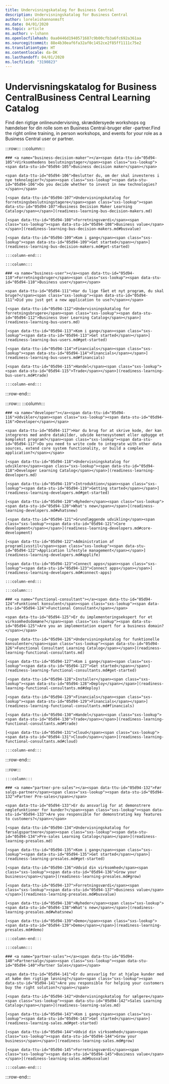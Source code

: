 ```yaml
---
title: Undervisningskatalog for Business Central
description: Undervisningskatalog for Business Central
author: loreleishannonmsft
ms.date: 04/01/2020
ms.topic: article
ms.author: v-lshann
ms.openlocfilehash: 0aa0446d1940571687c9b00cfb3a6fc692a361aa
ms.sourcegitcommit: 88e4b30eaf6fa32af0c1452ce2f85ff1111c75e2
ms.translationtype: HT
ms.contentlocale: da-DK
ms.lasthandoff: 04/01/2020
ms.locfileid: "3190823"
---
```

# <a name="business-central-learning-catalog"></a><span data-ttu-id="05d94-103">Undervisningskatalog for Business Central</span><span class="sxs-lookup"><span data-stu-id="05d94-103">Business Central Learning Catalog</span></span>
<span data-ttu-id="05d94-104">Find den rigtige onlineundervisning, skræddersyede workshops og hændelser for din rolle som en Business Central-bruger eller -partner.</span><span class="sxs-lookup"><span data-stu-id="05d94-104">Find the right online training, in person workshops, and events for your role as a Business Central user or partner.</span></span>

:::row:::
    :::column:::

    ### <a name="business-decision-maker"></a><span data-ttu-id="05d94-105">Virksomhedens beslutningstager</span><span class="sxs-lookup"><span data-stu-id="05d94-105">Business decision maker</span></span>

    <span data-ttu-id="05d94-106">Beslutter du, om der skal investeres i nye teknologier?</span><span class="sxs-lookup"><span data-stu-id="05d94-106">Do you decide whether to invest in new technologies?</span></span> 

    [<span data-ttu-id="05d94-107">Undervisningskatalog for forretningsbeslutningstagere</span><span class="sxs-lookup"><span data-stu-id="05d94-107">Business Decision Maker Learning Catalog</span></span>](readiness-learning-bus-decision-makers.md)

    [<span data-ttu-id="05d94-108">Forretningsværdi</span><span class="sxs-lookup"><span data-stu-id="05d94-108">Business value</span></span>](readiness-learning-bus-decision-makers.md#busvalue)

    [<span data-ttu-id="05d94-109">Kom i gang</span><span class="sxs-lookup"><span data-stu-id="05d94-109">Get started</span></span>](readiness-learning-bus-decision-makers.md#get-started)

    :::column-end:::

    :::column:::

    ### <a name="business-user"></a><span data-ttu-id="05d94-110">Forretningsbruger</span><span class="sxs-lookup"><span data-stu-id="05d94-110">Business user</span></span>

    <span data-ttu-id="05d94-111">Har du lige fået et nyt program, du skal bruge?</span><span class="sxs-lookup"><span data-stu-id="05d94-111">Did you just get a new application to use?</span></span> 

    [<span data-ttu-id="05d94-112">Undervisningskatalog for forretningsbrugere</span><span class="sxs-lookup"><span data-stu-id="05d94-112">Business User Learning Catalog</span></span>](readiness-learning-bus-users.md)

    [<span data-ttu-id="05d94-113">Kom i gang</span><span class="sxs-lookup"><span data-stu-id="05d94-113">Get started</span></span>](readiness-learning-bus-users.md#get-started)

    [<span data-ttu-id="05d94-114">Financials</span><span class="sxs-lookup"><span data-stu-id="05d94-114">Financials</span></span>](readiness-learning-bus-users.md#financials)

    [<span data-ttu-id="05d94-115">Handel</span><span class="sxs-lookup"><span data-stu-id="05d94-115">Trade</span></span>](readiness-learning-bus-users.md#trade)

    :::column-end:::

:::row-end:::

:::row:::
    :::column:::

    ### <a name="developer"></a><span data-ttu-id="05d94-116">Udvikler</span><span class="sxs-lookup"><span data-stu-id="05d94-116">Developer</span></span>

    <span data-ttu-id="05d94-117">Har du brug for at skrive kode, der kan integreres med andre datakilder, udvide kernesystemet eller opbygge et komplekst program?</span><span class="sxs-lookup"><span data-stu-id="05d94-117">Do you need to write code to integrate with other data sources, extend core system functionality, or build a complex application?</span></span>

    [<span data-ttu-id="05d94-118">Undervisningskatalog for udviklere</span><span class="sxs-lookup"><span data-stu-id="05d94-118">Developer Learning Catalog</span></span>](readiness-learning-developers.md)

    [<span data-ttu-id="05d94-119">Introduktion</span><span class="sxs-lookup"><span data-stu-id="05d94-119">Getting started</span></span>](readiness-learning-developers.md#get-started)

    [<span data-ttu-id="05d94-120">Nyheder</span><span class="sxs-lookup"><span data-stu-id="05d94-120">What's new</span></span>](readiness-learning-developers.md#whatsnew)

    [<span data-ttu-id="05d94-121">Grundlæggende udvikling</span><span class="sxs-lookup"><span data-stu-id="05d94-121">Core development</span></span>](readiness-learning-developers.md#core-development)

    [<span data-ttu-id="05d94-122">Administration af programlivsstil</span><span class="sxs-lookup"><span data-stu-id="05d94-122">Application lifestyle management</span></span>](readiness-learning-developers.md#applife)

    [<span data-ttu-id="05d94-123">Connect apps</span><span class="sxs-lookup"><span data-stu-id="05d94-123">Connect apps</span></span>](readiness-learning-developers.md#connect-apps)

    :::column-end:::

    :::column:::

    ### <a name="functional-consultant"></a><span data-ttu-id="05d94-124">Funktionel konsulent</span><span class="sxs-lookup"><span data-stu-id="05d94-124">Functional Consultant</span></span>
    
    <span data-ttu-id="05d94-125">Er du implementeringsekspert for et virksomhedsdomæne?</span><span class="sxs-lookup"><span data-stu-id="05d94-125">Are you an implementation expert for a business domain?</span></span> 

    [<span data-ttu-id="05d94-126">Undervisningskatalog for funktionelle konsulenter</span><span class="sxs-lookup"><span data-stu-id="05d94-126">Functional Consultant Learning Catalog</span></span>](readiness-learning-functional-consultants.md)

    [<span data-ttu-id="05d94-127">Kom i gang</span><span class="sxs-lookup"><span data-stu-id="05d94-127">Get started</span></span>](readiness-learning-functional-consultants.md#get-started)

    [<span data-ttu-id="05d94-128">Installer</span><span class="sxs-lookup"><span data-stu-id="05d94-128">Deploy</span></span>](readiness-learning-functional-consultants.md#deploy)

    [<span data-ttu-id="05d94-129">Financials</span><span class="sxs-lookup"><span data-stu-id="05d94-129">Financials</span></span>](readiness-learning-functional-consultants.md#financials)

    [<span data-ttu-id="05d94-130">Handel</span><span class="sxs-lookup"><span data-stu-id="05d94-130">Trade</span></span>](readiness-learning-functional-consultants.md#trade)

    [<span data-ttu-id="05d94-131">Cloud</span><span class="sxs-lookup"><span data-stu-id="05d94-131">Cloud</span></span>](readiness-learning-functional-consultants.md#cloud)

    :::column-end:::

:::row-end:::

:::row:::

    :::column:::

    ### <a name="partner-pre-sales"></a><span data-ttu-id="05d94-132">Før salgs-partner</span><span class="sxs-lookup"><span data-stu-id="05d94-132">Partner Pre-sales</span></span>

    <span data-ttu-id="05d94-133">Er du ansvarlig for at demonstrere nøglefunktioner for kunder?</span><span class="sxs-lookup"><span data-stu-id="05d94-133">Are you responsible for demonstrating key features to customers?</span></span> 

    [<span data-ttu-id="05d94-134">Undervisningskatalog for førsalgspartnere</span><span class="sxs-lookup"><span data-stu-id="05d94-134">Pre-sales Learning Catalog</span></span>](readiness-learning-presales.md)

    [<span data-ttu-id="05d94-135">Kom i gang</span><span class="sxs-lookup"><span data-stu-id="05d94-135">Get started</span></span>](readiness-learning-presales.md#get-started)

    [<span data-ttu-id="05d94-136">Udvid din virksomhed</span><span class="sxs-lookup"><span data-stu-id="05d94-136">Grow your business</span></span>](readiness-learning-presales.md#grow)

    [<span data-ttu-id="05d94-137">Forretningsværdi</span><span class="sxs-lookup"><span data-stu-id="05d94-137">Business value</span></span>](readiness-learning-presales.md#busvalue)

    [<span data-ttu-id="05d94-138">Nyheder</span><span class="sxs-lookup"><span data-stu-id="05d94-138">What's new</span></span>](readiness-learning-presales.md#whatsnew)

    [<span data-ttu-id="05d94-139">Demo</span><span class="sxs-lookup"><span data-stu-id="05d94-139">Demo</span></span>](readiness-learning-presales.md#demo)

    :::column-end:::

    :::column:::

    ### <a name="partner-sales"></a><span data-ttu-id="05d94-140">Partnersalg</span><span class="sxs-lookup"><span data-stu-id="05d94-140">Partner Sales</span></span>

    <span data-ttu-id="05d94-141">Er du ansvarlig for at hjælpe kunder med at købe den rigtige løsning?</span><span class="sxs-lookup"><span data-stu-id="05d94-141">Are you responsible for helping your customers buy the right solution?</span></span> 

    [<span data-ttu-id="05d94-142">Undervisningskatalog for sælgere</span><span class="sxs-lookup"><span data-stu-id="05d94-142">Sales Learning Catalog</span></span>](readiness-learning-sales.md)

    [<span data-ttu-id="05d94-143">Kom i gang</span><span class="sxs-lookup"><span data-stu-id="05d94-143">Get started</span></span>](readiness-learning-sales.md#get-started)

    [<span data-ttu-id="05d94-144">Udvid din virksomhed</span><span class="sxs-lookup"><span data-stu-id="05d94-144">Grow your business</span></span>](readiness-learning-sales.md#grow)

    [<span data-ttu-id="05d94-145">Forretningsværdi</span><span class="sxs-lookup"><span data-stu-id="05d94-145">Business value</span></span>](readiness-learning-sales.md#busvalue)

    :::column-end:::

:::row-end:::
